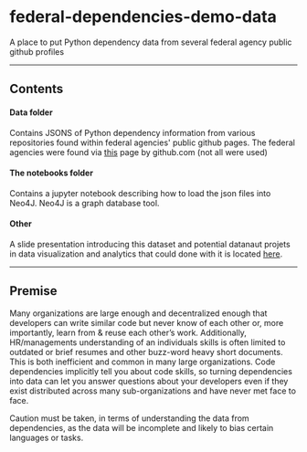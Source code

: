 # federal-dependencies-demo-data
A place to put Python dependency data from several federal agency public github profiles

--------------------------
## Contents

#### Data folder
Contains JSONS of Python dependency information from various repositories found within federal agencies' public github pages. The federal agencies were found via <a href="https://government.github.com/community/#us-federal">this</a> page by github.com (not all were used) 

#### The notebooks folder
Contains a jupyter notebook describing how to load the json files into Neo4J. Neo4J is a graph database tool.

#### Other
A slide presentation introducing this dataset and potential datanaut projets in data visualization and analytics that could done with it is located <a href="https://docs.google.com/presentation/d/1bNedbvWyzndNqQYfTGJS6MQid6zwOe4KTmAl7PIRhBk/edit?usp=sharing">here<a/>.

--------------------------

## Premise

Many organizations are large enough and decentralized enough that developers can write similar code but never know of each other or, more importantly, learn from & reuse each other’s work. Additionally, HR/managements understanding of an individuals skills is often limited to outdated or brief resumes and other buzz-word heavy short documents. This is both inefficient and common in many large organizations. Code dependencies implicitly tell you about code skills, so turning dependencies into data can let you answer questions about your developers even if they exist distributed across many sub-organizations and have never met face to face. 

Caution must be taken, in terms of understanding the data from dependencies, as the data will be incomplete and likely to bias certain languages or tasks.




